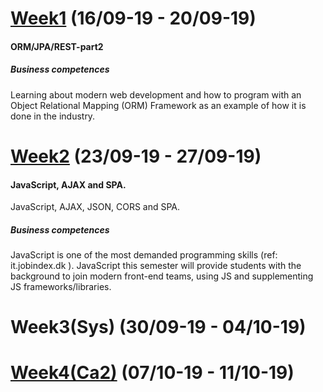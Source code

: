 # [Week1](https://github.com/MartinFrederiksen/CPH-3Sem/tree/master/Flow2/Week1) (16/09-19 - 20/09-19)
#### ORM/JPA/REST-part2

##### Business competences
Learning about modern web development and how to program with an Object Relational Mapping (ORM) Framework as an example of how it is done in the industry.

# [Week2](https://github.com/MartinFrederiksen/CPH-3Sem/tree/master/Flow2/Week2) (23/09-19 - 27/09-19)
#### JavaScript, AJAX and SPA.
JavaScript, AJAX, JSON, CORS and SPA.

##### Business competences
JavaScript is one of the most demanded programming skills (ref: it.jobindex.dk ). JavaScript this semester will provide students with the background to join modern front-end teams, using JS and supplementing JS frameworks/libraries.

# Week3(Sys) (30/09-19 - 04/10-19)

# [Week4(Ca2)](https://github.com/AndreasVikke/CPH-Business-CA-2) (07/10-19 - 11/10-19)